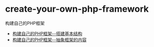 # create-your-own-php-framework
构建自己的PHP框架

* [构建自己的PHP框架--搭建基本结构](https://github.com/CraryPrimitiveMan/create-your-own-php-framework/blob/master/01.md)
* [构建自己的PHP框架--抽象框架的内容](https://github.com/CraryPrimitiveMan/create-your-own-php-framework/blob/master/02.md)
